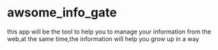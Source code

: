 # awsome_info_gate
this app will be the tool to help you to manage your information from the web,at the same time,the information will help you grow up in a way
